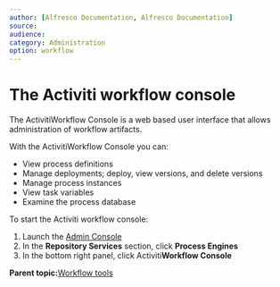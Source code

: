 ```yaml
---
author: [Alfresco Documentation, Alfresco Documentation]
source: 
audience: 
category: Administration
option: workflow
---
```


# The Activiti workflow console

The ActivitiWorkflow Console is a web based user interface that allows administration of workflow artifacts.

With the ActivitiWorkflow Console you can:

-   View process definitions
-   Manage deployments; deploy, view versions, and delete versions
-   Manage process instances
-   View task variables
-   Examine the process database

To start the Activiti workflow console:

1.  Launch the [Admin Console](../tasks/adminconsole-open.md)
2.  In the **Repository Services** section, click **Process Engines**
3.  In the bottom right panel, click Activiti**Workflow Console**

**Parent topic:**[Workflow tools](../concepts/wf-tools.md)

